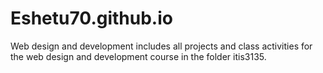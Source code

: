 # Eshetu70.github.io
Web design and development includes all projects and class activities for the web design and development course in the folder itis3135.
